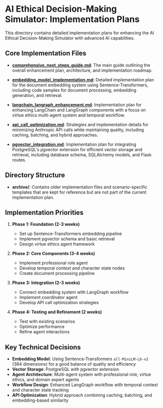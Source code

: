 # AI Ethical Decision-Making Simulator: Implementation Plans

This directory contains detailed implementation plans for enhancing the AI Ethical Decision-Making Simulator with advanced AI capabilities.

## Core Implementation Files

- **[comprehensive_next_steps_guide.md](comprehensive_next_steps_guide.md)**: The main guide outlining the overall enhancement plan, architecture, and implementation roadmap.

- **[embedding_model_implementation.md](embedding_model_implementation.md)**: Detailed implementation plan for the document embedding system using Sentence-Transformers, including code samples for document processing, embedding generation, and retrieval.

- **[langchain_langraph_enhancement.md](langchain_langraph_enhancement.md)**: Implementation plan for enhancing LangChain and LangGraph components with a focus on virtue ethics multi-agent system and temporal workflow.

- **[api_call_optimization.md](api_call_optimization.md)**: Strategies and implementation details for minimizing Anthropic API calls while maintaining quality, including caching, batching, and hybrid approaches.

- **[pgvector_integration.md](pgvector_integration.md)**: Implementation plan for integrating PostgreSQL's pgvector extension for efficient vector storage and retrieval, including database schema, SQLAlchemy models, and Flask routes.

## Directory Structure

- **archive/**: Contains older implementation files and scenario-specific templates that are kept for reference but are not part of the current implementation plan.

## Implementation Priorities

1. **Phase 1: Foundation (2-3 weeks)**
   - Set up Sentence-Transformers embedding pipeline
   - Implement pgvector schema and basic retrieval
   - Design virtue ethics agent framework

2. **Phase 2: Core Components (3-4 weeks)**
   - Implement professional role agent
   - Develop temporal context and character state nodes
   - Create document processing pipeline

3. **Phase 3: Integration (2-3 weeks)**
   - Connect embedding system with LangGraph workflow
   - Implement coordinator agent
   - Develop API call optimization strategies

4. **Phase 4: Testing and Refinement (2 weeks)**
   - Test with existing scenarios
   - Optimize performance
   - Refine agent interactions

## Key Technical Decisions

- **Embedding Model**: Using Sentence-Transformers `all-MiniLM-L6-v2` (384 dimensions) for a good balance of quality and efficiency
- **Vector Storage**: PostgreSQL with pgvector extension
- **Agent Architecture**: Multi-agent system with professional role, virtue ethics, and domain expert agents
- **Workflow Design**: Enhanced LangGraph workflow with temporal context and character state tracking
- **API Optimization**: Hybrid approach combining caching, batching, and embedding-based similarity
